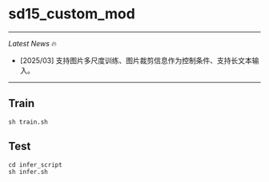 # sd15_custom_mod
---

*Latest News* 🔥

- [2025/03] 支持图片多尺度训练、图片裁剪信息作为控制条件、支持长文本输入。

---
## Train
```
sh train.sh
```

## Test
```
cd infer_script
sh infer.sh
```
